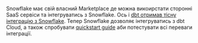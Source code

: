 Snowflake має свій власний Marketplace де можна викоирстати сторонні SaaS сервіси та інтегруватись з Snowflake. Ось і [dbt отримав тісну інтеграцію з Snowflake](https://blog.getdbt.com/dbt-labs-and-snowflake-are-building-on-a-thriving-partnership/). Тепер Snowflake дозволяє інтегруватись з dbt Cloud, а також спробувати [quickstart guide](https://quickstarts.snowflake.com/guide/data_engineering_with_dbt/index.html#0) аби потестувати всі переваги інтеграції.
